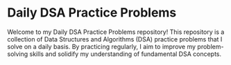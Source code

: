 # Daily DSA Practice Problems

Welcome to my Daily DSA Practice Problems repository! 
This repository is a collection of Data Structures and Algorithms (DSA) practice problems that I solve on a daily basis. 
By practicing regularly, I aim to improve my problem-solving skills and solidify my understanding of fundamental DSA concepts.
